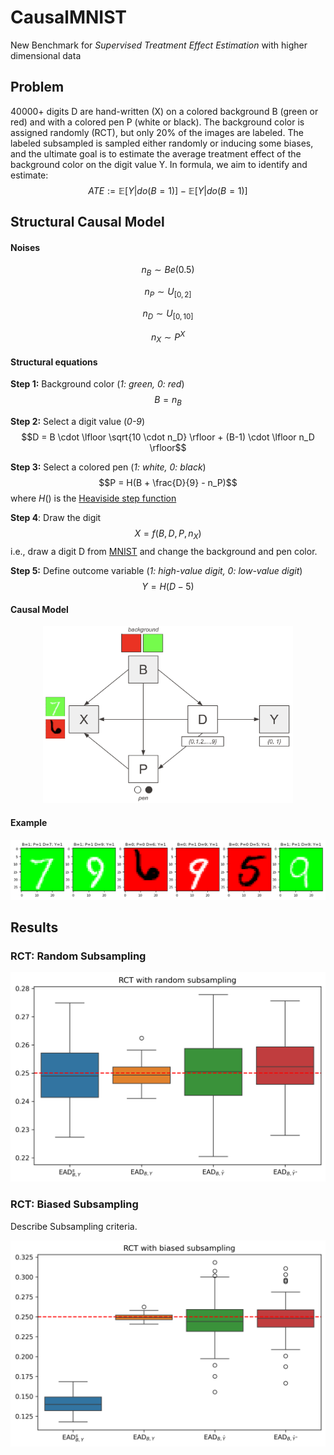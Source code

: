 # CausalMNIST
New Benchmark for *Supervised Treatment Effect Estimation* with higher dimensional data

## Problem
40000+ digits D are hand-written (X) on a colored background B (green or red) and with a colored pen P (white or black). The background color is assigned randomly (RCT), but only 20% of the images are labeled. The labeled subsampled is sampled either randomly or inducing some biases, and the ultimate goal is to estimate the average treatment effect of the background color on the digit value Y. In formula, we aim to identify and estimate:  $$ATE:=\mathbb{E}[Y|do(B=1)]-\mathbb{E}[Y|do(B=1)]$$


## Structural Causal Model
#### Noises
$$n_B \sim Be(0.5)$$

$$n_P \sim U_{[0,2]}$$

$$n_D \sim U_{[0,10]}$$

$$n_X \sim P^X$$

#### Structural equations

**Step 1:** Background color (*1: green, 0: red*)
$$B = n_B$$

**Step 2:** Select a digit value (*0-9*)
$$D = B \cdot \lfloor \sqrt{10 \cdot n_D} \rfloor + (B-1) \cdot \lfloor n_D \rfloor$$

**Step 3:** Select a colored pen (*1: white, 0: black*)
$$P = H(B + \frac{D}{9} - n_P)$$
where $H()$ is the [Heaviside step function](https://en.wikipedia.org/wiki/Heaviside_step_function)

**Step 4**: Draw the digit 
$$X = f(B, D, P, n_X)$$
i.e., draw a digit D from [MNIST](https://yann.lecun.com/exdb/mnist) and change the background and pen color.

**Step 5:** Define outcome variable (*1: high-value digit, 0: low-value digit*)
$$Y = H(D-5)$$

#### Causal Model
<p align="center">
  <img src="./img/causal_model.png" alt="Causal Model" width="400"/>
</p>


#### Example
![Example Image](./results/CausalMNIST/biased/example.png)

## Results

### RCT: Random Subsampling
<p align="center">
  <img src="./results/CausalMNIST/random/boxplot_ead.png" alt="Example Image" width="600"/>
</p>

### RCT: Biased Subsampling
Describe Subsampling criteria.
<p align="center">
  <img src="./results/CausalMNIST/biased/boxplot_ead.png" alt="Example Image" width="600"/>
</p>



